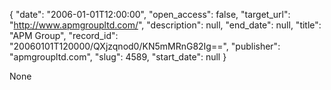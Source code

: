 {
  "date": "2006-01-01T12:00:00", 
  "open_access": false, 
  "target_url": "http://www.apmgroupltd.com/", 
  "description": null, 
  "end_date": null, 
  "title": "APM Group", 
  "record_id": "20060101T120000/QXjzqnod0/KN5mMRnG82Ig==", 
  "publisher": "apmgroupltd.com", 
  "slug": 4589, 
  "start_date": null
}

None